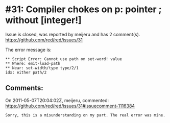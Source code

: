 
#31: Compiler chokes on p: pointer ; without [integer!]
================================================================================
Issue is closed, was reported by meijeru and has 2 comment(s).
<https://github.com/red/red/issues/31>

The error message is:

```
** Script Error: Cannot use path on set-word! value
** Where: emit-load-path
** Near: set-width/type type/2/1
idx: either path/2
```



Comments:
--------------------------------------------------------------------------------

On 2011-05-07T20:04:02Z, meijeru, commented:
<https://github.com/red/red/issues/31#issuecomment-1116384>

    Sorry, this is a misunderstanding on my part. The real error was mine.

